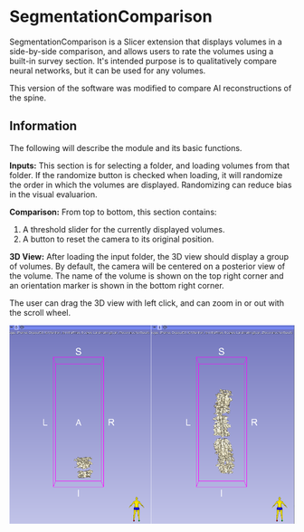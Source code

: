 # SegmentationComparison

SegmentationComparison is a Slicer extension that displays volumes in a side-by-side comparison, and allows users to rate the volumes using a built-in survey section. It's intended purpose is to qualitatively compare neural networks, but it can be used for any volumes.

This version of the software was modified to compare AI reconstructions of the spine.

## Information

The following will describe the module and its basic functions.

**Inputs:**
This section is for selecting a folder, and loading volumes from that folder. If the randomize button is checked when loading, it will randomize the order in which the volumes are displayed. Randomizing can reduce bias in the visual evaluarion. 

**Comparison:**
From top to bottom, this section contains:
1. A threshold slider for the currently displayed volumes.
2. A button to reset the camera to its original position. 

**3D View:**
After loading the input folder, the 3D view should display a group of volumes. By default, the camera will be centered on a posterior view of the volume. The name of the volume is shown on the top right corner and an orientation marker is shown in the bottom right corner. 

The user can drag the 3D view with left click, and can zoom in or out with the scroll wheel. 

![loadedVolumes](./loadedVolumes.PNG)
